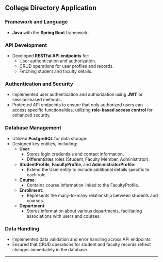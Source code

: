 ## College Directory Application

### Framework and Language
- **Java** with the **Spring Boot** framework.

### API Development
- Developed **RESTful API endpoints** for:
  - User authentication and authorization.
  - CRUD operations for user profiles and records.
  - Fetching student and faculty details.

### Authentication and Security
- Implemented user authentication and authorization using **JWT** or session-based methods.
- Protected API endpoints to ensure that only authorized users can access specific functionalities, utilizing **role-based access control** for enhanced security.

### Database Management
- Utilized **PostgreSQL** for data storage.
- Designed key entities, including:
  - **User**: 
    - Stores login credentials and contact information.
    - Differentiates roles (Student, Faculty Member, Administrator).
  - **StudentProfile**, **FacultyProfile**, and **AdministratorProfile**: 
    - Extend the User entity to include additional details specific to each role.
  - **Course**: 
    - Contains course information linked to the FacultyProfile.
  - **Enrollment**: 
    - Represents the many-to-many relationship between students and courses.
  - **Department**: 
    - Stores information about various departments, facilitating associations with users and courses.

### Data Handling
- Implemented data validation and error handling across API endpoints.
- Ensured that CRUD operations for student and faculty records reflect changes immediately in the database.

---
